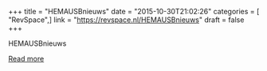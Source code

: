 +++
title = "HEMAUSBnieuws"
date = "2015-10-30T21:02:26"
categories = [ "RevSpace",]
link = "https://revspace.nl/HEMAUSBnieuws"
draft = false
+++

<div class="mw-content-ltr mw-parser-output" dir="ltr" lang="en-GB"><p><a class="mw-selflink selflink">HEMAUSBnieuws</a>
</p></div>

[Read more](https://revspace.nl/HEMAUSBnieuws)